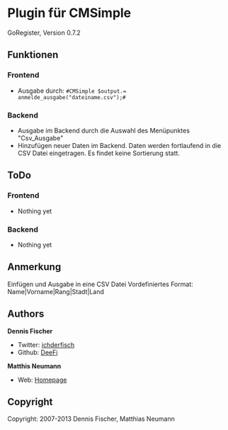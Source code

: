Plugin für CMSimple
===================
GoRegister, Version 0.7.2

Funktionen
----------

### Frontend
- Ausgabe durch: `#CMSimple $output.= anmelde_ausgabe("dateiname.csv");#`

### Backend
- Ausgabe im Backend durch die Auswahl des Menüpunktes "Csv_Ausgabe"
- Hinzufügen neuer Daten im Backend. Daten werden fortlaufend in die CSV Datei eingetragen. Es findet keine Sortierung statt.

ToDo
----
### Frontend
- Nothing yet
        
### Backend
- Nothing yet

Anmerkung
---------
Einfügen und Ausgabe in eine CSV Datei
Vordefiniertes Format:
Name|Vorname|Rang|Stadt|Land

Authors
-------
**Dennis Fischer**
- Twitter: [ichderfisch](https://twitter.com/ichderfisch)
- Github: [DeeFi](https://github.com/DeeFi)

**Matthis Neumann**
- Web: [Homepage](http://www.maneumann.com)

Copyright
---------
Copyright: 2007-2013 Dennis Fischer, Matthias Neumann
